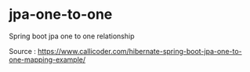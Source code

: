 # jpa-one-to-one
Spring boot jpa one to one relationship

Source : https://www.callicoder.com/hibernate-spring-boot-jpa-one-to-one-mapping-example/

